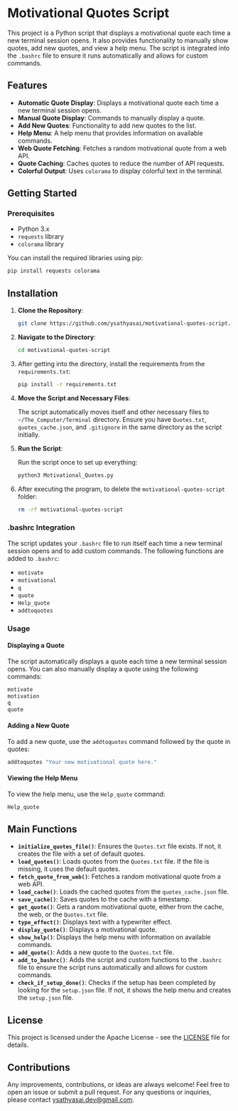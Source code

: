 # Motivational Quotes Script

This project is a Python script that displays a motivational quote each time a new terminal session opens. It also provides functionality to manually show quotes, add new quotes, and view a help menu. The script is integrated into the `.bashrc` file to ensure it runs automatically and allows for custom commands.

## Features

- **Automatic Quote Display**: Displays a motivational quote each time a new terminal session opens.
- **Manual Quote Display**: Commands to manually display a quote.
- **Add New Quotes**: Functionality to add new quotes to the list.
- **Help Menu**: A help menu that provides information on available commands.
- **Web Quote Fetching**: Fetches a random motivational quote from a web API.
- **Quote Caching**: Caches quotes to reduce the number of API requests.
- **Colorful Output**: Uses `colorama` to display colorful text in the terminal.

## Getting Started

### Prerequisites

- Python 3.x
- `requests` library
- `colorama` library

You can install the required libraries using pip:

```sh
pip install requests colorama
```
## Installation

1. **Clone the Repository**:

    ```sh
    git clone https://github.com/ysathyasai/motivational-quotes-script.git
    ```

2. **Navigate to the Directory**:

    ```sh
    cd motivational-quotes-script
    ```

3. After getting into the directory, install the requirements from the `requirements.txt`:

    ```sh
    pip install -r requirements.txt
    ```

4. **Move the Script and Necessary Files**:

    The script automatically moves itself and other necessary files to `~/The_Computer/Terminal` directory. Ensure you have `Quotes.txt`, `quotes_cache.json`, and `.gitignore` in the same directory as the script initially.

5. **Run the Script**:

    Run the script once to set up everything:

    ```sh
    python3 Motivational_Quotes.py
    ```

6. After executing the program, to delete the `motivational-quotes-script` folder:

    ```sh
    rm -rf motivational-quotes-script
    ```


### .bashrc Integration

The script updates your `.bashrc` file to run itself each time a new terminal session opens and to add custom commands. The following functions are added to `.bashrc`:

- `motivate`
- `motivational`
- `q`
- `quote`
- `Help_quote`
- `addtoquotes`

### Usage

#### Displaying a Quote

The script automatically displays a quote each time a new terminal session opens. You can also manually display a quote using the following commands:

```sh
motivate
motivation
q
quote
```
#### Adding a New Quote

To add a new quote, use the `addtoquotes` command followed by the quote in quotes:

```sh
addtoquotes "Your new motivational quote here."
```
#### Viewing the Help Menu

To view the help menu, use the `Help_quote` command:

```sh
Help_quote
```
## Main Functions

- **`initialize_quotes_file()`**: Ensures the `Quotes.txt` file exists. If not, it creates the file with a set of default quotes.
- **`load_quotes()`**: Loads quotes from the `Quotes.txt` file. If the file is missing, it uses the default quotes.
- **`fetch_quote_from_web()`**: Fetches a random motivational quote from a web API.
- **`load_cache()`**: Loads the cached quotes from the `quotes_cache.json` file.
- **`save_cache()`**: Saves quotes to the cache with a timestamp.
- **`get_quote()`**: Gets a random motivational quote, either from the cache, the web, or the `Quotes.txt` file.
- **`type_effect()`**: Displays text with a typewriter effect.
- **`display_quote()`**: Displays a motivational quote.
- **`show_help()`**: Displays the help menu with information on available commands.
- **`add_quote()`**: Adds a new quote to the `Quotes.txt` file.
- **`add_to_bashrc()`**: Adds the script and custom functions to the `.bashrc` file to ensure the script runs automatically and allows for custom commands.
- **`check_if_setup_done()`**: Checks if the setup has been completed by looking for the `setup.json` file. If not, it shows the help menu and creates the `setup.json` file.

## License

This project is licensed under the Apache License - see the [LICENSE](LICENSE) file for details.

## Contributions

Any improvements, contributions, or ideas are always welcome! Feel free to open an issue or submit a pull request. For any questions or inquiries, please contact [ysathyasai.dev@gmail.com](mailto:ysathyasai.dev@gmail.com).
